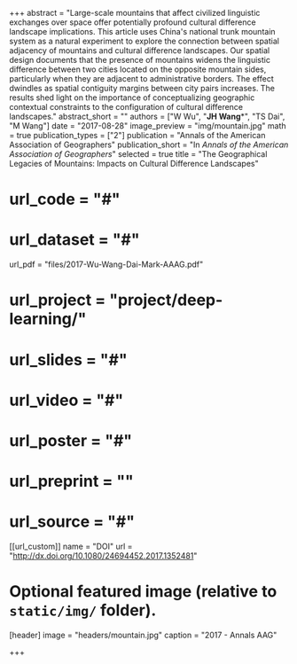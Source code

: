 +++
abstract = "Large-scale mountains that affect civilized linguistic exchanges over space offer potentially profound cultural difference landscape implications. This article uses China's national trunk mountain system as a natural experiment to explore the connection between spatial adjacency of mountains and cultural difference landscapes. Our spatial design documents that the presence of mountains widens the linguistic difference between two cities located on the opposite mountain sides, particularly when they are adjacent to administrative borders. The effect dwindles as spatial contiguity margins between city pairs increases. The results shed light on the importance of conceptualizing geographic contextual constraints to the configuration of cultural difference landscapes."
abstract_short = ""
authors = ["W Wu", "**JH Wang***", "TS Dai", "M Wang"]
date = "2017-08-28"
image_preview = "img/mountain.jpg"
math = true
publication_types = ["2"]
publication = "Annals of the American Association of Geographers"
publication_short = "In *Annals of the American Association of Geographers*"
selected = true
title = "The Geographical Legacies of Mountains: Impacts on Cultural Difference Landscapes"
# url_code = "#"
# url_dataset = "#"
url_pdf = "files/2017-Wu-Wang-Dai-Mark-AAAG.pdf"
# url_project = "project/deep-learning/"
# url_slides = "#"
# url_video = "#"
# url_poster = "#"
# url_preprint = ""
# url_source = "#"

[[url_custom]]
name = "DOI"
url = "http://dx.doi.org/10.1080/24694452.2017.1352481"

# Optional featured image (relative to `static/img/` folder).
[header]
image = "headers/mountain.jpg"
caption = "2017 - Annals AAG"

+++


